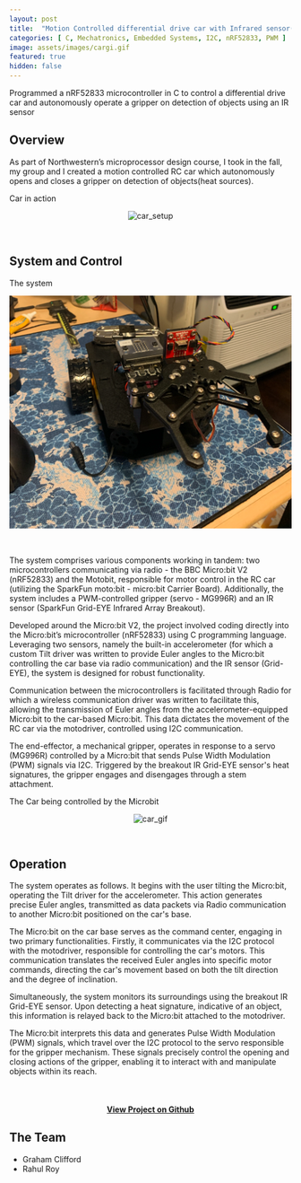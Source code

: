 ```yaml
---
layout: post
title:  "Motion Controlled differential drive car with Infrared sensor(IR) operated Gripper"
categories: [ C, Mechatronics, Embedded Systems, I2C, nRF52833, PWM ]
image: assets/images/cargi.gif
featured: true
hidden: false
---
```

Programmed a nRF52833 microcontroller in C to control a differential drive car and autonomously operate a gripper on detection of objects using an IR sensor

## Overview
As part of Northwestern’s microprocessor design course, I took in the fall, my group and I created a motion controlled RC car which autonomously opens and closes a gripper on detection of objects(heat sources).

Car in action

<div align="center"><img src="https://raw.githubusercontent.com/roy2909/roy2909.github.io/335c33a8b59c644fb7b8f54dcdef2fb14fb2cdd6/assets/images/grip.gif" alt="car_setup" width="600"/></div>

&nbsp;

## System and Control

The system 

<div align="center"><img src="https://raw.githubusercontent.com/roy2909/roy2909.github.io/5c2da00e658749bc5bcbfaa6060f021950e988cf/assets/images/carset.png" alt="car_setup" width="600"/></div>

&nbsp;

The system comprises various components working in tandem: two microcontrollers communicating via radio - the BBC Micro:bit V2 (nRF52833) and the Motobit, responsible for motor control in the RC car (utilizing the SparkFun moto:bit - micro:bit Carrier Board). Additionally, the system includes a PWM-controlled gripper (servo - MG996R) and an IR sensor (SparkFun Grid-EYE Infrared Array Breakout).

Developed around the Micro:bit V2, the project involved coding directly into the Micro:bit’s microcontroller (nRF52833) using C programming language. Leveraging two sensors, namely the built-in accelerometer (for which a custom Tilt driver was written to provide Euler angles to the Micro:bit controlling the car base via radio communication) and the IR sensor (Grid-EYE), the system is designed for robust functionality.

Communication between the microcontrollers is facilitated through Radio for which a wireless communication driver was written to facilitate this, allowing the transmission of Euler angles from the accelerometer-equipped Micro:bit to the car-based Micro:bit. This data dictates the movement of the RC car via the motodriver, controlled using I2C communication.

The end-effector, a mechanical gripper, operates in response to a servo (MG996R) controlled by a Micro:bit that sends Pulse Width Modulation (PWM) signals via I2C. Triggered by the breakout IR Grid-EYE sensor's heat signatures, the gripper engages and disengages through a stem attachment.

The Car being controlled by the Microbit

<div align="center"><img src="https://raw.githubusercontent.com/roy2909/roy2909.github.io/6636d5643b15a614417a1c87e04d364e50d60b3b/assets/images/car1.gif" alt="car_gif" width="600"/></div>

&nbsp;


## Operation

The system operates as follows. It begins with the user tilting the Micro:bit, operating the Tilt driver for the accelerometer. This action generates precise Euler angles, transmitted as data packets via Radio communication to another Micro:bit positioned on the car's base.

The Micro:bit on the car base serves as the command center, engaging in two primary functionalities. Firstly, it communicates via the I2C protocol with the motodriver, responsible for controlling the car's motors. This communication translates the received Euler angles into specific motor commands, directing the car's movement based on both the tilt direction and the degree of inclination.

Simultaneously, the system monitors its surroundings using the breakout IR Grid-EYE sensor. Upon detecting a heat signature, indicative of an object, this information is relayed back to the Micro:bit attached to the motodriver.

The Micro:bit interprets this data and generates Pulse Width Modulation (PWM) signals, which travel over the I2C protocol to the servo responsible for the gripper mechanism. These signals precisely control the opening and closing actions of the gripper, enabling it to interact with and manipulate objects within its reach.

&nbsp;

<div align="center"><h4> <a href="https://github.com/roy2909">View Project on Github</a></h4></div>




## The Team
* Graham Clifford
* Rahul Roy
